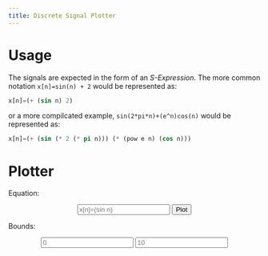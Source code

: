 ```yaml
---
title: Discrete Signal Plotter
---
```


<head>
    <script src="https://cdn.plot.ly/plotly-latest.min.js"></script>
</head>

# Usage
The signals are expected in the form of an *S-Expression*.
The more common notation `x[n]=sin(n) + 2` would be represented as:
```lisp
x[n]=(+ (sin n) 2)
```

or a more compilcated example, `sin(2*pi*n)+(e^n)cos(n)` would be represented as:
```lisp
x[n]=(+ (sin (* 2 (* pi n))) (* (pow e n) (cos n)))
```

# Plotter
Equation:
<center>
    <input type="text" placeholder="x[n]=(sin n)" id="eqn"></input>
    <button type="button" onclick="get_conf();">Plot</button>
</center>


<div><p id="parse_result"></p></div>

Bounds:
<center>
    <input type="text" placeholder="0" id="lower_bound"></input>
    <input type="text" placeholder="10" id="upper_bound"></input>
</center>

<center><div id="tester"></div></center>

<script type="text/javascript" src="js/parse.min.js"></script>
<script type="text/javascript" src="js/plot.min.js"></script>
